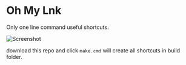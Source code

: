# Oh My Lnk

Only one line command useful shortcuts.

![Screenshot](https://user-images.githubusercontent.com/13063376/191416179-df688450-beb7-4984-8373-4721d59aa523.png)

download this repo and click `make.cmd` will create all shortcuts in build folder.
